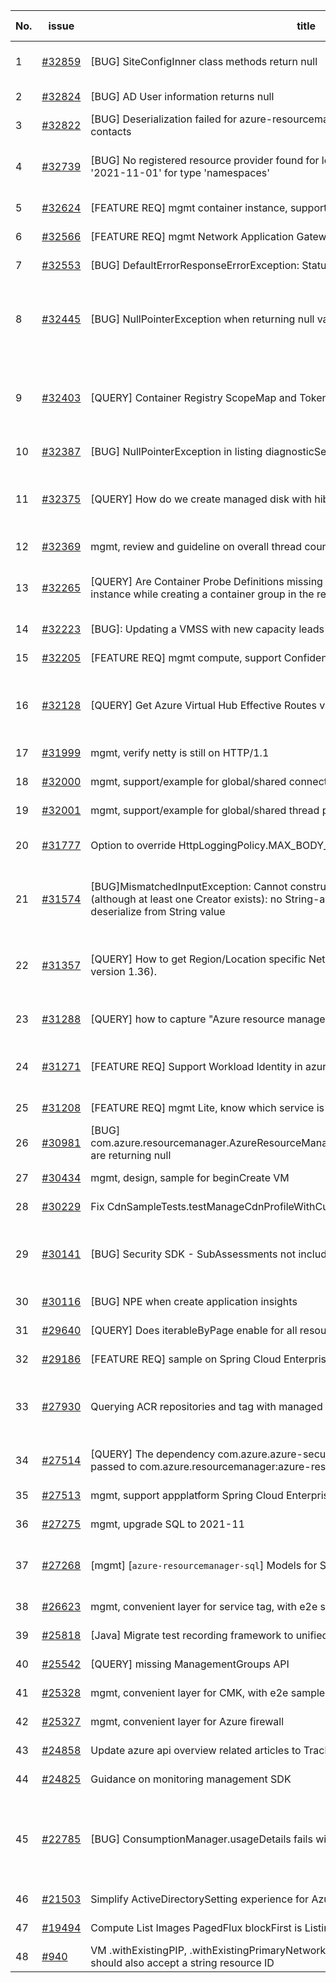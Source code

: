 | No. | issue | title | labels | assignees | bot advice | created date |
| ------ | ------ | ------ | ------ | ------ | ------ | :-----: |
|1|[#32859](https://github.com/Azure/azure-sdk-for-java/issues/32859)|[BUG] SiteConfigInner class methods return null|question, ARM, Mgmt, customer-reported, issue-addressed|weidongxu-microsoft|new comment|2023-01-10|
|2|[#32824](https://github.com/Azure/azure-sdk-for-java/issues/32824)|[BUG] AD User information returns null|question, ARM, Mgmt, customer-reported|XiaofeiCao|new comment|2023-01-09|
|3|[#32822](https://github.com/Azure/azure-sdk-for-java/issues/32822)|[BUG] Deserialization failed for azure-resourcemanager-security's listing security contacts|question, ARM, Mgmt, customer-reported|XiaofeiCao||2023-01-09|
|4|[#32739](https://github.com/Azure/azure-sdk-for-java/issues/32739)|[BUG] No registered resource provider found for location 'chinanorth2' and API version '2021-11-01' for type 'namespaces'|bug, Service Bus, Service Attention, Mgmt, blocking-customer-adoption|weidongxu-microsoft||2022-12-30|
|5|[#32624](https://github.com/Azure/azure-sdk-for-java/issues/32624)|[FEATURE REQ] mgmt container instance, support container update|Mgmt, Mgmt - Track 2|XiaofeiCao||2022-12-16|
|6|[#32566](https://github.com/Azure/azure-sdk-for-java/issues/32566)|[FEATURE REQ] mgmt Network Application Gateway, support WAF policy for WAF_V2|Mgmt, Mgmt - Track 2|XiaofeiCao||2022-12-12|
|7|[#32553](https://github.com/Azure/azure-sdk-for-java/issues/32553)|[BUG] DefaultErrorResponseErrorException: Status code 502 in listing webApps|question, ARM, Mgmt, customer-reported|weidongxu-microsoft|new comment|2022-12-09|
|8|[#32445](https://github.com/Azure/azure-sdk-for-java/issues/32445)|[BUG] NullPointerException when returning null value from ManagedClusterInner method|question, AKS, ARM, Mgmt, customer-reported, needs-team-attention, needs-author-feedback, no-recent-activity|XiaofeiCao||2022-12-05|
|9|[#32403](https://github.com/Azure/azure-sdk-for-java/issues/32403)|[QUERY] Container Registry  ScopeMap and Token management |question, Container Registry, Service Attention, Mgmt, Client, customer-reported, Mgmt - Track 2, needs-team-attention|XiaofeiCao, lmolkova||2022-12-02|
|10|[#32387](https://github.com/Azure/azure-sdk-for-java/issues/32387)|[BUG] NullPointerException in listing diagnosticSettings by resourceId|question, ARM, Mgmt, customer-reported|weidongxu-microsoft|new comment|2022-12-01|
|11|[#32375](https://github.com/Azure/azure-sdk-for-java/issues/32375)|[QUERY] How do we create managed disk with hibernation enabled|question, ARM, Mgmt, customer-reported, needs-author-feedback, no-recent-activity|XiaofeiCao||2022-11-30|
|12|[#32369](https://github.com/Azure/azure-sdk-for-java/issues/32369)|mgmt, review and guideline on overall thread count|Mgmt|XiaofeiCao||2022-11-30|
|13|[#32265](https://github.com/Azure/azure-sdk-for-java/issues/32265)|[QUERY] Are Container Probe Definitions missing in the fluent definition of a container instance while creating a container group in the resource manager?|question, Container Instances, Mgmt, customer-reported, needs-team-attention|XiaofeiCao|new comment|2022-11-21|
|14|[#32223](https://github.com/Azure/azure-sdk-for-java/issues/32223)|[BUG]: Updating a VMSS with new capacity leads to outdated VM models|Compute - VMSS, Mgmt|XiaofeiCao|new comment|2022-11-17|
|15|[#32205](https://github.com/Azure/azure-sdk-for-java/issues/32205)|[FEATURE REQ] mgmt compute, support Confidential VM|Mgmt, Mgmt - Track 2|XiaofeiCao||2022-11-17|
|16|[#32128](https://github.com/Azure/azure-sdk-for-java/issues/32128)|[QUERY] Get Azure Virtual Hub Effective Routes via Java SDK|question, Service Attention, Mgmt, customer-reported, needs-team-attention, Network - Virtual WAN|weidongxu-microsoft|new comment|2022-11-14|
|17|[#31999](https://github.com/Azure/azure-sdk-for-java/issues/31999)|mgmt, verify netty is still on HTTP/1.1|Mgmt, feature-request|XiaofeiCao||2022-11-08|
|18|[#32000](https://github.com/Azure/azure-sdk-for-java/issues/32000)|mgmt, support/example for global/shared connection pool, for multiple client instances|Mgmt, feature-request|XiaofeiCao||2022-11-08|
|19|[#32001](https://github.com/Azure/azure-sdk-for-java/issues/32001)|mgmt, support/example for global/shared thread pool, for multiple client instances|Mgmt, feature-request|XiaofeiCao||2022-11-08|
|20|[#31777](https://github.com/Azure/azure-sdk-for-java/issues/31777)|Option to override HttpLoggingPolicy.MAX_BODY_LOG_SIZE|ARM, Mgmt, customer-reported, feature-request|XiaofeiCao|new comment|2022-10-27|
|21|[#31574](https://github.com/Azure/azure-sdk-for-java/issues/31574)|[BUG]MismatchedInputException: Cannot construct instance of `java.util.ArrayList` (although at least one Creator exists): no String-argument constructor/factory method to deserialize from String value|question, Mgmt, customer-reported, needs-team-attention, Track 1, dependency-issue-jackson|XiaofeiCao, weidongxu-microsoft||2022-10-19|
|22|[#31357](https://github.com/Azure/azure-sdk-for-java/issues/31357)|[QUERY] How to get Region/Location specific Network Security Group (Using Java SDK version 1.36).|question, Network, Service Attention, Mgmt, customer-reported, needs-team-attention|XiaofeiCao||2022-10-10|
|23|[#31288](https://github.com/Azure/azure-sdk-for-java/issues/31288)|[QUERY] how to capture "Azure resource manager per hour limit reached" in azure sdk ?  |question, Mgmt, customer-reported, ARM - RBAC|XiaofeiCao, weidongxu-microsoft||2022-10-06|
|24|[#31271](https://github.com/Azure/azure-sdk-for-java/issues/31271)|[FEATURE REQ] Support Workload Identity in azure-resourcemanager-containerservice|question, AKS, Mgmt, customer-reported, needs-team-attention, Container Service|XiaofeiCao|new comment|2022-10-05|
|25|[#31208](https://github.com/Azure/azure-sdk-for-java/issues/31208)|[FEATURE REQ] mgmt Lite, know which service is popular, but we not generated for long|Mgmt, Mgmt - Track 2, planning|XiaofeiCao||2022-09-29|
|26|[#30981](https://github.com/Azure/azure-sdk-for-java/issues/30981)|[BUG] com.azure.resourcemanager.AzureResourceManager.Authenticated.activeDirectoryUsers() are returning null|question, ARM, Mgmt, customer-reported, needs-team-attention|XiaofeiCao||2022-09-15|
|27|[#30434](https://github.com/Azure/azure-sdk-for-java/issues/30434)|mgmt, design, sample for beginCreate VM|Mgmt|XiaofeiCao||2022-08-12|
|28|[#30229](https://github.com/Azure/azure-sdk-for-java/issues/30229)|Fix CdnSampleTests.testManageCdnProfileWithCustomDomain|Mgmt, test bug, Mgmt - Track 2|XiaofeiCao||2022-08-01|
|29|[#30141](https://github.com/Azure/azure-sdk-for-java/issues/30141)|[BUG] Security SDK - SubAssessments not includes additional data |question, Security, Service Attention, Mgmt, customer-reported, needs-team-attention|XiaofeiCao||2022-07-26|
|30|[#30116](https://github.com/Azure/azure-sdk-for-java/issues/30116)|[BUG] NPE when create application insights|Mgmt, Mgmt - Track 2|XiaofeiCao||2022-07-25|
|31|[#29640](https://github.com/Azure/azure-sdk-for-java/issues/29640)|[QUERY] Does iterableByPage enable for all resource provider?|question, ARM, Mgmt, customer-reported|XiaofeiCao|new comment|2022-06-24|
|32|[#29186](https://github.com/Azure/azure-sdk-for-java/issues/29186)|[FEATURE REQ] sample on Spring Cloud Enterprise Tier|Mgmt, Mgmt - Track 2|XiaofeiCao||2022-06-02|
|33|[#27930](https://github.com/Azure/azure-sdk-for-java/issues/27930)|Querying ACR repositories and tag with managed identity|question, Container Registry, Service Attention, Mgmt, customer-reported, needs-team-attention|weidongxu-microsoft||2022-03-29|
|34|[#27514](https://github.com/Azure/azure-sdk-for-java/issues/27514)|[QUERY] The dependency com.azure.azure-security-keyvault-secrets should not be passed to com.azure.resourcemanager:azure-resourcemanager|question, Mgmt, Client, customer-reported, needs-team-attention|weidongxu-microsoft|new comment|2022-03-08|
|35|[#27513](https://github.com/Azure/azure-sdk-for-java/issues/27513)|mgmt, support appplatform Spring Cloud Enterprise tier|Mgmt, Mgmt - Track 2|XiaofeiCao||2022-03-08|
|36|[#27275](https://github.com/Azure/azure-sdk-for-java/issues/27275)|mgmt, upgrade SQL to 2021-11|Mgmt, Mgmt - Track 2, planning|XiaofeiCao||2022-02-24|
|37|[#27268](https://github.com/Azure/azure-sdk-for-java/issues/27268)|[mgmt] [`azure-resourcemanager-sql`] Models for SQL resource manager are outdated|question, ARM, SQL, Mgmt, customer-reported, needs-team-attention|XiaofeiCao||2022-02-23|
|38|[#26623](https://github.com/Azure/azure-sdk-for-java/issues/26623)|mgmt, convenient layer for service tag, with e2e samples|Mgmt, Mgmt - Track 2, planning|XiaofeiCao||2022-01-21|
|39|[#25818](https://github.com/Azure/azure-sdk-for-java/issues/25818)|[Java] Migrate test recording framework to unified test framework|Mgmt, MQ|haolingdong-msft|new issue|2021-12-06|
|40|[#25542](https://github.com/Azure/azure-sdk-for-java/issues/25542)|[QUERY] missing ManagementGroups API|question, Mgmt, customer-reported|weidongxu-microsoft||2021-11-19|
|41|[#25328](https://github.com/Azure/azure-sdk-for-java/issues/25328)|mgmt, convenient layer for CMK, with e2e samples|Mgmt, Mgmt - Track 2, planning|XiaofeiCao||2021-11-11|
|42|[#25327](https://github.com/Azure/azure-sdk-for-java/issues/25327)|mgmt, convenient layer for Azure firewall|Mgmt, Mgmt - Track 2, planning|weidongxu-microsoft||2021-11-11|
|43|[#24858](https://github.com/Azure/azure-sdk-for-java/issues/24858)|Update azure api overview related articles to Track2|Mgmt|XiaofeiCao||2021-10-18|
|44|[#24825](https://github.com/Azure/azure-sdk-for-java/issues/24825)|Guidance on monitoring management SDK|Mgmt, Epic, planning|weidongxu-microsoft||2021-10-15|
|45|[#22785](https://github.com/Azure/azure-sdk-for-java/issues/22785)|[BUG] ConsumptionManager.usageDetails fails with 400 Bad Request|bug, Service Attention, Mgmt, customer-reported, needs-team-attention, needs-team-triage, Consumption - UsageDetailsAndExport|XiaofeiCao||2021-07-06|
|46|[#21503](https://github.com/Azure/azure-sdk-for-java/issues/21503)|Simplify ActiveDirectorySetting experience for AzureStackUser|Mgmt, Mgmt - Track 2|weidongxu-microsoft||2021-05-14|
|47|[#19494](https://github.com/Azure/azure-sdk-for-java/issues/19494)|Compute List Images PagedFlux blockFirst is Listing All Pages|bug, Compute, Mgmt|XiaofeiCao||2021-02-26|
|48|[#940](https://github.com/Azure/azure-sdk-for-java/issues/940)|VM .withExistingPIP, .withExistingPrimaryNetwork, .withExistingNIC and other withExisting* should also accept a string resource ID|Mgmt, feature-request|XiaofeiCao||2016-07-06|
